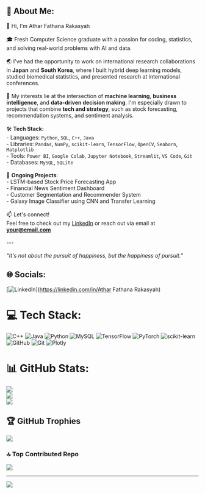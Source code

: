 ## 💫 About Me:
 👋 Hi, I'm Athar Fathana Rakasyah<br><br>🎓 Fresh Computer Science graduate with a passion for coding, statistics, and solving real-world problems with AI and data.<br><br>🌏 I've had the opportunity to work on international research collaborations in **Japan** and **South Korea**, where I built hybrid deep learning models, studied biomedical statistics, and presented research at international conferences.<br><br>🔬 My interests lie at the intersection of **machine learning**, **business intelligence**, and **data-driven decision making**. I'm especially drawn to projects that combine **tech and strategy**, such as stock forecasting, recommendation systems, and sentiment analysis.<br><br>🛠️ **Tech Stack:**  <br>- Languages: `Python`, `SQL`, `C++`, `Java`  <br>- Libraries: `Pandas`, `NumPy`, `scikit-learn`, `TensorFlow`, `OpenCV`, `Seaborn`, `Matplotlib`  <br>- Tools: `Power BI`, `Google Colab`, `Jupyter Notebook`, `Streamlit`, `VS Code`, `Git`  <br>- Databases: `MySQL`, `SQLite`<br><br>🚀 **Ongoing Projects**:<br>- LSTM-based Stock Price Forecasting App  <br>- Financial News Sentiment Dashboard  <br>- Customer Segmentation and Recommender System  <br>- Galaxy Image Classifier using CNN and Transfer Learning  <br><br>📫 Let's connect!  <br>Feel free to check out my [LinkedIn](https://www.linkedin.com/in/athar-fathana-rakasyah-38864a25a/) or reach out via email at **your@email.com**<br><br>---<br><br>_“It's not about the pursuit of happiness, but the happiness of pursuit.”_<br>


## 🌐 Socials:
[![LinkedIn](https://img.shields.io/badge/LinkedIn-%230077B5.svg?logo=linkedin&logoColor=white)](https://linkedin.com/in/Athar Fathana Rakasyah) 

# 💻 Tech Stack:
![C++](https://img.shields.io/badge/c++-%2300599C.svg?style=for-the-badge&logo=c%2B%2B&logoColor=white) ![Java](https://img.shields.io/badge/java-%23ED8B00.svg?style=for-the-badge&logo=openjdk&logoColor=white) ![Python](https://img.shields.io/badge/python-3670A0?style=for-the-badge&logo=python&logoColor=ffdd54) ![MySQL](https://img.shields.io/badge/mysql-4479A1.svg?style=for-the-badge&logo=mysql&logoColor=white) ![TensorFlow](https://img.shields.io/badge/TensorFlow-%23FF6F00.svg?style=for-the-badge&logo=TensorFlow&logoColor=white) ![PyTorch](https://img.shields.io/badge/PyTorch-%23EE4C2C.svg?style=for-the-badge&logo=PyTorch&logoColor=white) ![scikit-learn](https://img.shields.io/badge/scikit--learn-%23F7931E.svg?style=for-the-badge&logo=scikit-learn&logoColor=white) ![GitHub](https://img.shields.io/badge/github-%23121011.svg?style=for-the-badge&logo=github&logoColor=white) ![Git](https://img.shields.io/badge/git-%23F05033.svg?style=for-the-badge&logo=git&logoColor=white) ![Plotly](https://img.shields.io/badge/Plotly-%233F4F75.svg?style=for-the-badge&logo=plotly&logoColor=white)
# 📊 GitHub Stats:
![](https://github-readme-stats.vercel.app/api?username=JustAthar19&theme=dark&hide_border=false&include_all_commits=false&count_private=false)<br/>
![](https://nirzak-streak-stats.vercel.app/?user=JustAthar19&theme=dark&hide_border=false)<br/>
![](https://github-readme-stats.vercel.app/api/top-langs/?username=JustAthar19&theme=dark&hide_border=false&include_all_commits=false&count_private=false&layout=compact)

## 🏆 GitHub Trophies
![](https://github-profile-trophy.vercel.app/?username=JustAthar19&theme=radical&no-frame=false&no-bg=false&margin-w=4)

### 🔝 Top Contributed Repo
![](https://github-contributor-stats.vercel.app/api?username=JustAthar19&limit=5&theme=dark&combine_all_yearly_contributions=true)

---
[![](https://visitcount.itsvg.in/api?id=JustAthar19&icon=0&color=0)](https://visitcount.itsvg.in)

<!-- Proudly created with GPRM ( https://gprm.itsvg.in ) -->
